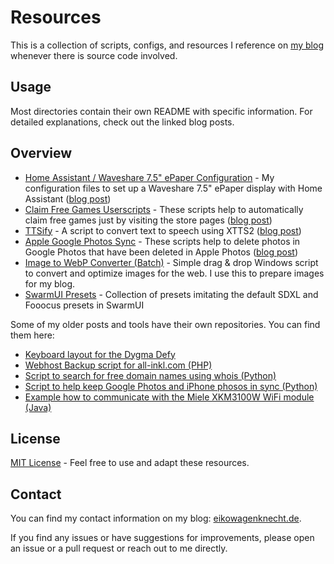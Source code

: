 # Resources

This is a collection of scripts, configs, and resources I reference on [my blog](https://eikowagenknecht.de) whenever there is source code involved.

## Usage

Most directories contain their own README with specific information.
For detailed explanations, check out the linked blog posts.

## Overview

- [Home Assistant / Waveshare 7.5" ePaper Configuration](/configs/homeassistant-epaper) - My configuration files to set up a Waveshare 7.5" ePaper display with Home Assistant ([blog post](https://eikowagenknecht.de/posts/adding-a-waveshare-e-paper-display-to-home-assistant/))
- [Claim Free Games Userscripts](/scripts/claim-free-games) - These scripts help to automatically claim free games just by visiting the store pages ([blog post](https://eikowagenknecht.de/posts/userscripts-to-claim-free-games/))
- [TTSify](/scripts/ttsify) - A script to convert text to speech using XTTS2 ([blog post](https://eikowagenknecht.de/posts/creating-free-audiobooks-with-local-tts-models/))
- [Apple Google Photos Sync](/scripts/apple-google-photos-sync) - These scripts help to delete photos in Google Photos that have been deleted in Apple Photos ([blog post](https://eikowagenknecht.de/posts/remove-deleted-iphone-photos-from-google-photos/))
- [Image to WebP Converter (Batch)](/scripts/drop-to-webp/drop-to-webp.bat) - Simple drag & drop Windows script to convert and optimize images for the web. I use this to prepare images for my blog.
- [SwarmUI Presets](/configs/swarm-ui-presets) - Collection of presets imitating the default SDXL and Fooocus presets in SwarmUI

Some of my older posts and tools have their own repositories.
You can find them here:

- [Keyboard layout for the Dygma Defy](https://github.com/eikowagenknecht/keyboard-config)
- [Webhost Backup script for all-inkl.com (PHP)](https://github.com/eikowagenknecht/webhost_backup)
- [Script to search for free domain names using whois (Python)](https://github.com/eikowagenknecht/whois)
- [Script to help keep Google Photos and iPhone phosos in sync (Python)](https://github.com/eikowagenknecht/apple-google-photos-delete)
- [Example how to communicate with the Miele XKM3100W WiFi module (Java)](https://github.com/eikowagenknecht/miele-xkm3100w)

## License

[MIT License](LICENSE) - Feel free to use and adapt these resources.

## Contact

You can find my contact information on my blog: [eikowagenknecht.de](https://eikowagenknecht.de).

If you find any issues or have suggestions for improvements, please open an issue or a pull request or reach out to me directly.
